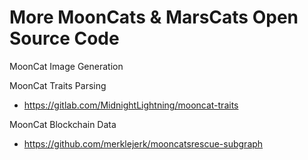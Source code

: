 # More MoonCats & MarsCats Open Source Code

MoonCat Image Generation 



MoonCat Traits Parsing

- <https://gitlab.com/MidnightLightning/mooncat-traits>


MoonCat Blockchain Data

- <https://github.com/merklejerk/mooncatsrescue-subgraph>

